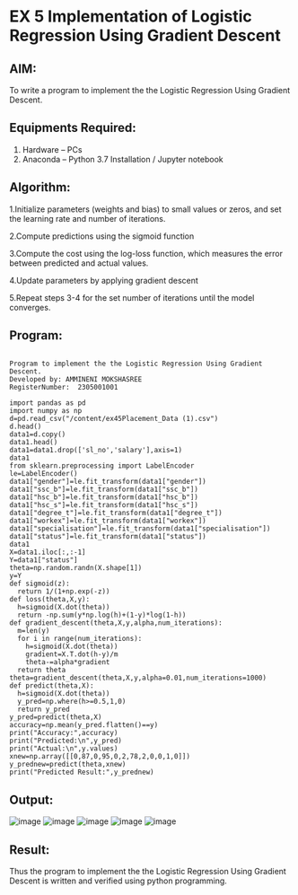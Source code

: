 # EX 5 Implementation of Logistic Regression Using Gradient Descent

## AIM:
To write a program to implement the the Logistic Regression Using Gradient Descent.

## Equipments Required:
1. Hardware – PCs
2. Anaconda – Python 3.7 Installation / Jupyter notebook

## Algorithm:
1.Initialize parameters (weights and bias) to small values or zeros, and set the learning rate  and number of iterations.

2.Compute predictions using the sigmoid function

3.Compute the cost using the log-loss function, which measures the error between predicted and actual values.

4.Update parameters by applying gradient descent

5.Repeat steps 3-4 for the set number of iterations until the model converges.


## Program:
```

Program to implement the the Logistic Regression Using Gradient Descent.
Developed by: AMMINENI MOKSHASREE
RegisterNumber:  2305001001

import pandas as pd
import numpy as np
d=pd.read_csv("/content/ex45Placement_Data (1).csv")
d.head()
data1=d.copy()
data1.head()
data1=data1.drop(['sl_no','salary'],axis=1)
data1
from sklearn.preprocessing import LabelEncoder
le=LabelEncoder()
data1["gender"]=le.fit_transform(data1["gender"])
data1["ssc_b"]=le.fit_transform(data1["ssc_b"])
data1["hsc_b"]=le.fit_transform(data1["hsc_b"])
data1["hsc_s"]=le.fit_transform(data1["hsc_s"])
data1["degree_t"]=le.fit_transform(data1["degree_t"])
data1["workex"]=le.fit_transform(data1["workex"])
data1["specialisation"]=le.fit_transform(data1["specialisation"])
data1["status"]=le.fit_transform(data1["status"])
data1
X=data1.iloc[:,:-1]
Y=data1["status"]
theta=np.random.randn(X.shape[1])
y=Y
def sigmoid(z):
  return 1/(1+np.exp(-z))
def loss(theta,X,y):
  h=sigmoid(X.dot(theta))
  return -np.sum(y*np.log(h)+(1-y)*log(1-h))
def gradient_descent(theta,X,y,alpha,num_iterations):
  m=len(y)
  for i in range(num_iterations):
    h=sigmoid(X.dot(theta))
    gradient=X.T.dot(h-y)/m
    theta-=alpha*gradient
  return theta
theta=gradient_descent(theta,X,y,alpha=0.01,num_iterations=1000)
def predict(theta,X):
  h=sigmoid(X.dot(theta))
  y_pred=np.where(h>=0.5,1,0)
  return y_pred
y_pred=predict(theta,X)
accuracy=np.mean(y_pred.flatten()==y)
print("Accuracy:",accuracy)
print("Predicted:\n",y_pred)
print("Actual:\n",y.values)
xnew=np.array([[0,87,0,95,0,2,78,2,0,0,1,0]])
y_prednew=predict(theta,xnew)
print("Predicted Result:",y_prednew)
```

## Output:
![image](https://github.com/user-attachments/assets/615533ac-13a0-4ef7-9f0d-4ae727821cc5)
![image](https://github.com/user-attachments/assets/91cc413e-647b-43e5-b9c3-ed68d5d5fdc3)
![image](https://github.com/user-attachments/assets/fd3ca404-9ecd-4081-936e-419d92eb1613)
![image](https://github.com/user-attachments/assets/d2fd50cb-00cc-49bc-ac04-695f75aae5f6)
![image](https://github.com/user-attachments/assets/4c8d400b-4acd-4aac-9573-2494c4ae1c4e)



## Result:
Thus the program to implement the the Logistic Regression Using Gradient Descent is written and verified using python programming.

